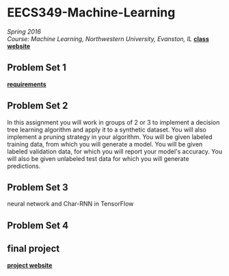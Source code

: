 # EECS349-Machine-Learning
_Spring 2016_ <br/>
_Course: Machine Learning, Northwestern University, Evanston, IL_
**[class website](http://www.cs.northwestern.edu/~ddowney/courses/349_Spring2016/)** <br/>

## Problem Set 1
**[requirements](http://www.cs.northwestern.edu/~ddowney/courses/349_Spring2016/pset1.html)** <br/>

## Problem Set 2
In this assignment you will work in groups of 2 or 3 to implement a decision tree learning algorithm and apply it to a synthetic dataset. You will also implement a pruning strategy in your algorithm. You will be given labeled training data, from which you will generate a model. You will be given labeled validation data, for which you will report your model's accuracy. You will also be given unlabeled test data for which you will generate predictions.

## Problem Set 3
neural network and Char-RNN in TensorFlow

## Problem Set 4

## final project
**[project website](http://eecs349nbapredictor.webs.com/)** <br/>
